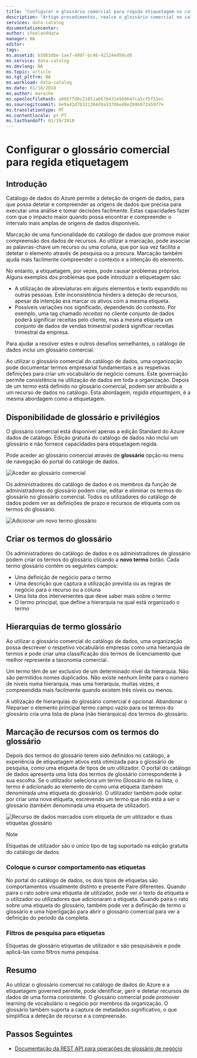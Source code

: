 ```yaml
---
title: "Configurar o glossário comercial para regida etiquetagem no catálogo de dados do Azure | Microsoft Docs"
description: "Artigo procedimentos, realce o glossário comercial no catálogo de dados do Azure para definir e utilizar um vocabulário de negócio comuns à etiqueta de recursos de dados registados."
services: data-catalog
documentationcenter: 
author: steelanddata
manager: NA
editor: 
tags: 
ms.assetid: b3d63dbe-1ae7-499f-bc46-42124e950cd6
ms.service: data-catalog
ms.devlang: NA
ms.topic: article
ms.tgt_pltfrm: NA
ms.workload: data-catalog
ms.date: 01/18/2018
ms.author: maroche
ms.openlocfilehash: a80b7fd0c21851a6670431e9b8647ca5cf5f51ec
ms.sourcegitcommit: be9a42d7b321304d9a33786ed8e2b9b972a5977e
ms.translationtype: MT
ms.contentlocale: pt-PT
ms.lasthandoff: 01/19/2018
---
```

# <a name="set-up-the-business-glossary-for-governed-tagging"></a>Configurar o glossário comercial para regida etiquetagem
## <a name="introduction"></a>Introdução
Catálogo de dados do Azure permite a deteção de origem de dados, para que possa detetar e compreender as origens de dados que precisa para executar uma análise e tomar decisões facilmente. Estas capacidades fazer com que o impacto maior quando possa encontrar e compreender o intervalo mais amplas de origens de dados disponíveis.

Marcação de uma funcionalidade do catálogo de dados que promove maior compreensão dos dados de recursos. Ao utilizar a marcação, pode associar as palavras-chave um recurso ou uma coluna, que por sua vez facilita a detetar o elemento através de pesquisa ou a procura. Marcação também ajuda mais facilmente compreender o contexto e a intenção do elemento.

No entanto, a etiquetagem, por vezes, pode causar problemas próprios. Alguns exemplos dos problemas que pode introduzir a etiquetagem são:

* A utilização de abreviaturas em alguns elementos e texto expandido no outras pessoas. Este inconsistência hinders a deteção de recursos, apesar da intenção era marcar os ativos com a mesma etiqueta.
* Possíveis variações nos significado, dependendo do contexto. Por exemplo, uma tag chamado *receitas* no cliente conjunto de dados poderá significar receitas pelo cliente, mas a mesma etiqueta um conjunto de dados de vendas trimestral poderá significar receitas trimestral da empresa.  

Para ajudar a resolver estes e outros desafios semelhantes, o catálogo de dados inclui um glossário comercial.

Ao utilizar o glossário comercial do catálogo de dados, uma organização pode documentar termos empresarial fundamentais e as respetivas definições para criar um vocabulário de negócio comuns. Este governação permite consistência na utilização de dados em toda a organização. Depois de um termo está definido no glossário comercial, podem ser atribuído a um recurso de dados no catálogo. Esta abordagem, *regida etiquetagem*, é a mesma abordagem como a etiquetagem.

## <a name="glossary-availability-and-privileges"></a>Disponibilidade de glossário e privilégios
O glossário comercial está disponível apenas a edição Standard do Azure dados de catálogo. Edição gratuita do catálogo de dados não inclui um glossário e não fornece capacidades para etiquetagem regida.

Pode aceder ao glossário comercial através de **glossário** opção no menu de navegação do portal do catálogo de dados.  

![Aceder ao glossário comercial](./media/data-catalog-how-to-business-glossary/01-portal-menu.png)

Os administradores do catálogo de dados e os membros da função de administradores do glossário podem criar, editar e eliminar os termos do glossário no glossário comercial. Todos os utilizadores do catálogo de dados podem ver as definições de prazo e recursos de etiqueta com os termos do glossário.

![Adicionar um novo termo glossário](./media/data-catalog-how-to-business-glossary/02-new-term.png)

## <a name="creating-glossary-terms"></a>Criar os termos do glossário
Os administradores do catálogo de dados e os administradores de glossário podem criar os termos do glossário clicando a **novo termo** botão. Cada termo glossário contém os seguintes campos:

* Uma definição de negócio para o termo
* Uma descrição que captura a utilização prevista ou as regras de negócio para o recurso ou a coluna
* Uma lista dos intervenientes que deve saber mais sobre o termo
* O termo principal, que define a hierarquia na qual está organizado o termo

## <a name="glossary-term-hierarchies"></a>Hierarquias de termo glossário
Ao utilizar o glossário comercial do catálogo de dados, uma organização possa descrever o respetivo vocabulário empresas como uma hierarquia de termos e pode criar uma classificação dos termos de licenciamento que melhor represente a taxonomia comercial.

Um termo têm de ser exclusivo de um determinado nível da hierarquia. Não são permitidos nomes duplicados. Não existe nenhum limite para o número de níveis numa hierarquia, mas uma hierarquia, muitas vezes, é compreendida mais facilmente quando existem três níveis ou menos.

A utilização de hierarquias do glossário comercial é opcional. Abandonar o fileparser o elemento principal termo campo vazio para os termos do glossário cria uma lista de plana (não hierárquica) dos termos do glossário.  

## <a name="tagging-assets-with-glossary-terms"></a>Marcação de recursos com os termos do glossário
Depois dos termos do glossário terem sido definidos no catálogo, a experiência de etiquetagem ativos está otimizada para o glossário de pesquisa, como uma etiqueta de tipos de um utilizador. O portal do catálogo de dados apresenta uma lista dos termos de glossário correspondente à sua escolha. Se o utilizador seleciona um termo Glossário de na lista, o termo é adicionado ao elemento de como uma etiqueta (também denominada uma etiqueta do glossário). O utilizador também pode optar por criar uma nova etiqueta, escrevendo um termo que não está a ser o glossário (também denominada uma etiqueta de utilizador).

![Recurso de dados marcados com etiqueta de um utilizador e duas etiquetas glossário](./media/data-catalog-how-to-business-glossary/03-tagged-asset.png)

> [!NOTE]
> Etiquetas de utilizador são o único tipo de tag suportado na edição gratuita do catálogo de dados.
>
>

### <a name="hover-behavior-on-tags"></a>Coloque o cursor comportamento nas etiquetas
No portal do catálogo de dados, os dois tipos de etiquetas são comportamentos visualmente distinto e presente Paire diferentes. Quando paira o rato sobre uma etiqueta de utilizador, pode ver o texto da etiqueta e o utilizador ou utilizadores que adicionaram a etiqueta. Quando paira o rato sobre uma etiqueta do glossário, também pode ver a definição de termo o glossário e uma hiperligação para abrir o glossário comercial para ver a definição do período da completa.

### <a name="search-filters-for-tags"></a>Filtros de pesquisa para etiquetas
Etiquetas de glossário etiquetas de utilizador e são pesquisáveis e pode aplicá-las como filtros numa pesquisa.

## <a name="summary"></a>Resumo
Ao utilizar o glossário comercial no catálogo de dados do Azure e a etiquetagem governed permite, pode identificar, gerir e detetar recursos de dados de uma forma consistente. O glossário comercial pode promover learning de vocabulário o negócio por membros da organização. O glossário também suporta a captura de metadados significativo, o que simplifica a deteção de recurso e a compreensão.

## <a name="next-steps"></a>Passos Seguintes
* [Documentação da REST API para operações de glossário de negócio](https://msdn.microsoft.com/library/mt708855.aspx)
